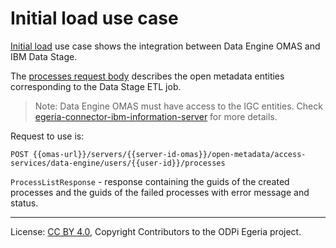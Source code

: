 <!-- SPDX-License-Identifier: CC-BY-4.0 -->
<!-- Copyright Contributors to the ODPi Egeria project. -->

# Initial load use case

[Initial load](../samples/initial-load/data-stage) use case shows the integration between 
Data Engine OMAS and IBM Data Stage.

The [processes request body](../samples/initial-load/data-engine/payloads/create-processes.json) describes 
the open metadata entities corresponding to the Data Stage ETL job.

>Note: Data Engine OMAS must have access to the IGC entities. 
Check [egeria-connector-ibm-information-server](https://github.com/odpi/egeria-connector-ibm-information-server#ibm-infosphere-information-server-connectors)
for more details.

Request to use is: 

```
POST {{omas-url}}/servers/{{server-id-omas}}/open-metadata/access-services/data-engine/users/{{user-id}}/processes
```

`ProcessListResponse` - response containing the guids of the created processes 
and the guids of the failed processes with error message and status.


----
License: [CC BY 4.0](https://creativecommons.org/licenses/by/4.0/),
Copyright Contributors to the ODPi Egeria project.